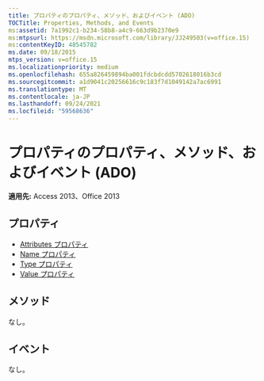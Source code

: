```yaml
---
title: プロパティのプロパティ、メソッド、およびイベント (ADO)
TOCTitle: Properties, Methods, and Events
ms:assetid: 7a1992c1-b234-58b8-a4c9-663d9b2370e9
ms:mtpsurl: https://msdn.microsoft.com/library/JJ249503(v=office.15)
ms:contentKeyID: 48545782
ms.date: 09/18/2015
mtps_version: v=office.15
ms.localizationpriority: medium
ms.openlocfilehash: 655a826459894ba001fdcbdcdd5702618016b3cd
ms.sourcegitcommit: a1d9041c20256616c9c183f7d1049142a7ac6991
ms.translationtype: MT
ms.contentlocale: ja-JP
ms.lasthandoff: 09/24/2021
ms.locfileid: "59568636"
---
```

# <a name="property-properties-methods-and-events-ado"></a>プロパティのプロパティ、メソッド、およびイベント (ADO)

**適用先:** Access 2013、Office 2013

## <a name="properties"></a>プロパティ

- [Attributes プロパティ](attributes-property-ado.md)
- [Name プロパティ](name-property-ado.md)
- [Type プロパティ](type-property-ado.md)
- [Value プロパティ](value-property-ado.md)

## <a name="methods"></a>メソッド

なし。

## <a name="events"></a>イベント

なし。

